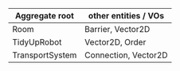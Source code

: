 |Aggregate root | other entities / VOs |
|---|---|
| Room            | Barrier, Vector2D  |
| TidyUpRobot     | Vector2D, Order |
| TransportSystem | Connection, Vector2D |